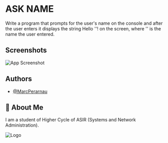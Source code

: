 # ASK NAME
Write a program that prompts for the user's name on the console and after the user enters it displays the string Hello '<name>'! on the screen, where '<name>' is the name the user entered.


## Screenshots

![App Screenshot](https://github.com/MarcPerarnau/PYTHON/assets/151735878/3a930000-2101-44fe-b1d2-cae5b9769e23)



## Authors

- [@MarcPerarnau](https://github.com/MarcPerarnau)


## 🚀 About Me
I am a student of Higher Cycle of ASIR (Systems and Network Administration).


![Logo](https://github.com/MarcPerarnau/MV/assets/151735878/dbd36d50-971f-4147-8b66-0c489954895e)

